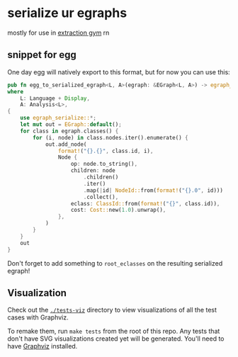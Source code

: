 # serialize ur egraphs

mostly for use in [extraction gym](https://github.com/egraphs-good/extraction-gym) rn

## snippet for egg

One day egg will natively export to this format, but for now you can use this:

```rust
pub fn egg_to_serialized_egraph<L, A>(egraph: &EGraph<L, A>) -> egraph_serialize::EGraph
where
    L: Language + Display,
    A: Analysis<L>,
{
    use egraph_serialize::*;
    let mut out = EGraph::default();
    for class in egraph.classes() {
        for (i, node) in class.nodes.iter().enumerate() {
            out.add_node(
                format!("{}.{}", class.id, i),
                Node {
                    op: node.to_string(),
                    children: node
                        .children()
                        .iter()
                        .map(|id| NodeId::from(format!("{}.0", id)))
                        .collect(),
                    eclass: ClassId::from(format!("{}", class.id)),
                    cost: Cost::new(1.0).unwrap(),
                },
            )
        }
    }
    out
}
```

Don't forget to add something to `root_eclasses` on the resulting serialized egraph!


## Visualization

Check out the [`./tests-viz`](./tests-viz/README.md) directory to view visualizations of all the test cases with Graphviz.


To remake them, run `make tests` from the root of this repo. Any tests that don't have SVG visualizations created yet will be generated. You'll need to have [Graphviz](https://graphviz.org/) installed.
